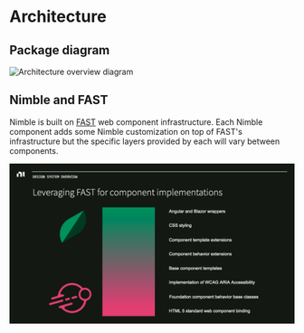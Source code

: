 # Architecture

## Package diagram

![Architecture overview diagram](/docs/architecture-overview.png)

## Nimble and FAST

Nimble is built on [FAST](https://www.fast.design/) web component infrastructure. Each Nimble component adds some Nimble customization on top of FAST's infrastructure but the specific layers provided by each will vary between components.

![Nimble and FAST](/docs/nimble-fast-spectrum.png)
